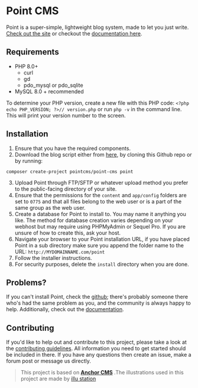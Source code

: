 # Point CMS

Point is a super-simple, lightweight blog system, made to let you just write. [Check out the site](http://point.pixel.com.ro/) or checkout the [documentation here](http://point.pixel.com.ro/docs).

## Requirements

- PHP 8.0+
    - curl
    - gd
    - pdo\_mysql or pdo\_sqlite
- MySQL 8.0 + recommended

To determine your PHP version, create a new file with this PHP code: `<?php echo PHP_VERSION; ?>// version.php` or run `php -v` in the command line. This will print your version number to the screen.

## Installation

1. Ensure that you have the required components.
2. Download the blog script either from [here](https://github.com/pointcms/point-cms/releases), by cloning this Github repo or by running:
```
composer create-project pointcms/point-cms point
```
3. Upload Point through FTP/SFTP or whatever upload method you prefer to the public-facing directory of your site.
4. Ensure that the permissions for the `content` and `app/config` folders are set to `0775` and that all files belong to the web user or is a part of the same group as the web user.
5. Create a database for Point to install to. You may name it anything you like. The method for database creation varies depending on your webhost but may require using PHPMyAdmin or Sequel Pro. If you are unsure of how to create this, ask your host.
6. Navigate your browser to your Point installation URL, if you have placed Point in a sub directory make sure you append the folder name to the URL: `http://MYDOMAINNAME.com/point`
7. Follow the installer instructions.
8. For security purposes, delete the `install` directory when you are done.

## Problems?

If you can't install Point, check the [github](https://github.com/pointcms/point-cms/); there's probably someone there who's had the same problem as you, and the community is always happy to help. Additionally, check out the [documentation](http://point.pixel.com.ro/docs).

## Contributing

If you'd like to help out and contribute to this project, please take a look at the [contributing guidelines](https://github.com/pointcms/point-cms/blob/master/.github/CONTRIBUTING.md). All information you need to get started should be included in there. If you have any questions then create an issue, make a forum post or message us directly.


> This project is based on **[Anchor CMS](https://github.com/anchorcms/anchor-cms)**
> .The illustrations used in this project are made by [illu station](https://themeisle.com/illustrations/)
